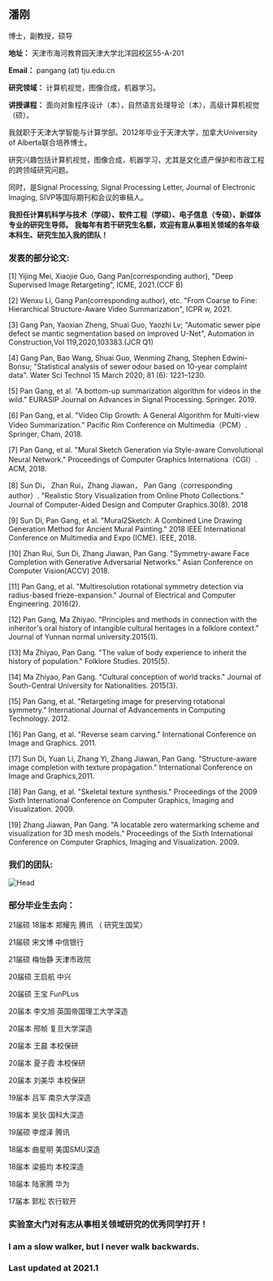 ## 潘刚

博士，副教授，硕导

**地址：** 天津市海河教育园天津大学北洋园校区55-A-201

**Email：** pangang (at) tju.edu.cn

**研究领域：** 计算机视觉，图像合成，机器学习。

**讲授课程：** 面向对象程序设计（本），自然语言处理导论（本），高级计算机视觉（硕）。


我就职于天津大学智能与计算学部。2012年毕业于天津大学，加拿大University of Alberta联合培养博士。

研究兴趣包括计算机视觉，图像合成，机器学习，尤其是文化遗产保护和市政工程的跨领域研究问题。

同时，是Signal Processing, Signal Processing Letter, Journal of Electronic Imaging, SIVP等国际期刊和会议的审稿人。


**我担任计算机科学与技术（学硕）、软件工程（学硕）、电子信息（专硕）、新媒体专业的研究生导师。**
**我每年有若干研究生名额，欢迎有意从事相关领域的各年级本科生、研究生加入我的团队！**


### 发表的部分论文:
[1] Yijing Mei, Xiaojie Guo, Gang Pan(corresponding author), "Deep Supervised Image Retargeting", ICME, 2021.(CCF B)

[2] Wenxu Li, Gang Pan(corresponding author), etc. "From Coarse to Fine: Hierarchical Structure-Aware Video Summarization", ICPR w, 2021.

[3] Gang Pan, Yaoxian Zheng, Shuai Guo, Yaozhi Lv; "Automatic sewer pipe defect se mantic segmentation based on improved U-Net", Automation in Construction,Vol 119,2020,103383.(JCR Q1)

[4] Gang Pan, Bao Wang, Shuai Guo, Wenming Zhang, Stephen Edwini-Bonsu; "Statistical analysis of sewer odour based on 10-year complaint data". Water Sci Technol 15 March 2020; 81 (6): 1221–1230. 

[5] Pan Gang, et al. "A bottom-up summarization algorithm for videos in the wild." EURASIP Journal on Advances in Signal Processing. Springer. 2019.

[6] Pan Gang, et al. "Video Clip Growth: A General Algorithm for Multi-view Video Summarization." Pacific Rim Conference on Multimedia（PCM）. Springer, Cham, 2018.

[7] Pan Gang, et al. "Mural Sketch Generation via Style-aware Convolutional Neural Network." Proceedings of Computer Graphics Internationa（CGI）. ACM, 2018.

[8] Sun Di， Zhan Rui，Zhang Jiawan， Pan Gang（corresponding author）. "Realistic Story Visualization from Online Photo Collections." Journal of Computer-Aided Design and Computer Graphics.30(8). 2018

[9] Sun Di, Pan Gang, et al. "Mural2Sketch: A Combined Line Drawing Generation Method for Ancient Mural Painting." 2018 IEEE International Conference on Multimedia and Expo (ICME). IEEE, 2018.

[10] Zhan Rui, Sun Di, Zhang Jiawan, Pan Gang. "Symmetry-aware Face Completion with Generative Adversarial Networks." Asian Conference on Computer Vision(ACCV) 2018.

[11] Pan Gang, et al. "Multiresolution rotational symmetry detection via radius-based frieze-expansion." Journal of Electrical and Computer Engineering. 2016(2).

[12] Pan Gang, Ma Zhiyao. "Principles and methods in connection with the inheritor's oral history of intangible cultural heritages in a folklore context." Journal of Yunnan normal university.2015(1).

[13] Ma Zhiyao, Pan Gang. "The value of body experience to inherit the history of population." Folklore Studies. 2015(5).

[14] Ma Zhiyao, Pan Gang. "Cultural conception of world tracks." Journal of South-Central University for Nationalities. 2015(3).

[15] Pan Gang, et al. "Retargeting image for preserving rotational symmetry." International Journal of Advancements in Computing Technology. 2012.

[16] Pan Gang, et al. "Reverse seam carving." International Conference on Image and Graphics. 2011.

[17] Sun Di, Yuan Li, Zhang Yi, Zhang Jiawan, Pan Gang. "Structure-aware image completion with texture propagation."  International Conference on Image and Graphics,2011.

[18] Pan Gang, et al. "Skeletal texture synthesis." Proceedings of the 2009 Sixth International Conference on Computer Graphics, Imaging and Visualization. 2009.

[19] Zhang Jiawan, Pan Gang. "A locatable zero watermarking scheme and visualization for 3D mesh models." Proceedings of the Sixth International Conference on Computer Graphics, Imaging and Visualization. 2009.


### 我们的团队:

![Head](https://user-images.githubusercontent.com/81570110/112924678-28e71000-9143-11eb-9bd1-b89bc04acac2.jpg)




### 部分毕业生去向：

21届硕 18届本 郑耀先 腾讯 （ 研究生国奖）         

21届硕 宋文博 中信银行

21届硕 梅怡静 天津市政院

20届硕 王启航 中兴

20届硕 王宝 FunPLus

20届本 李文旭 英国帝国理工大学深造

20届本 邢帧 复旦大学深造

20届本 王晨 本校保研

20届本 夏子霞 本校保研

20届本 刘美华 本校保研

19届本 吕军 南京大学深造

19届本 吴狄 国科大深造

19届硕 李煜泽 腾讯

18届本 曲星明 美国SMU深造

18届本 梁振均 本校深造

18届本 陆家腾 华为

17届本 郭松 农行软开


### 实验室大门对有志从事相关领域研究的优秀同学打开！


### I am a slow walker, but I never walk backwards.


### Last updated at 2021.1
